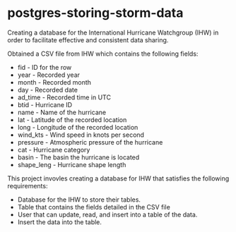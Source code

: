 # postgres-storing-storm-data
Creating a database for the International Hurricane Watchgroup (IHW) in order to facilitate effective and consistent data sharing.

Obtained a CSV file from IHW which contains the following fields: 

- fid - ID for the row
- year - Recorded year
- month - Recorded month
- day - Recorded date
- ad_time - Recorded time in UTC
- btid - Hurricane ID
- name - Name of the hurricane
- lat - Latitude of the recorded location
- long - Longitude of the recorded location
- wind_kts - Wind speed in knots per second
- pressure - Atmospheric pressure of the hurricane
- cat - Hurricane category
- basin - The basin the hurricane is located
- shape_leng - Hurricane shape length

This project invovles creating a database for IHW that satisfies the following requirements: 

- Database for the IHW to store their tables.
- Table that contains the fields detailed in the CSV file
- User that can update, read, and insert into a table of the data.
- Insert the data into the table.
